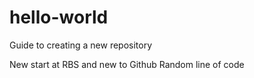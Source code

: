 # hello-world
Guide to creating a new repository



New start at RBS and new to Github
Random line of code
